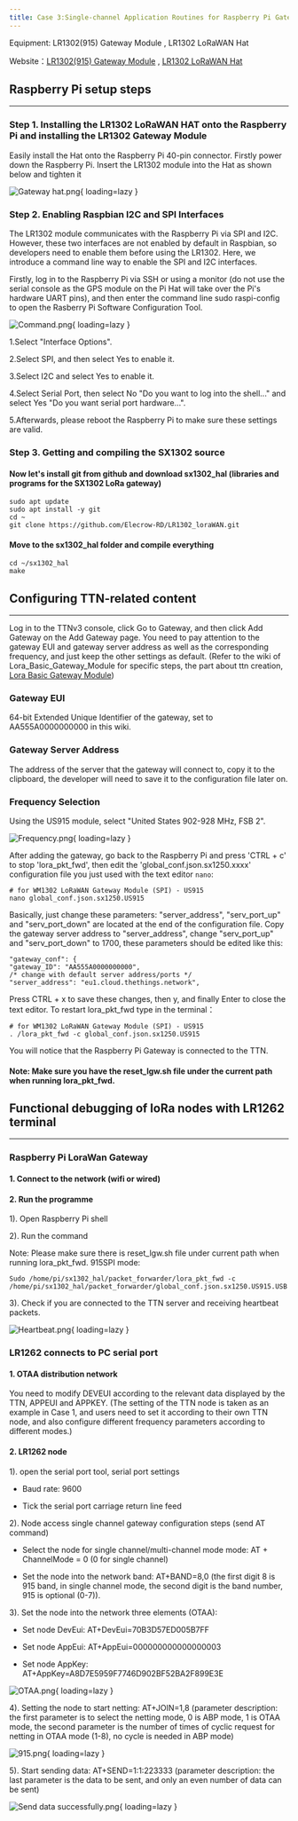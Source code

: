 ```yaml
---
title: Case 3:Single-channel Application Routines for Raspberry Pi Gateways and Nodes
---
```


Equipment: LR1302(915) Gateway Module , LR1302 LoRaWAN Hat

Website：[LR1302(915) Gateway Module](https://www.elecrow.com/lr1302-lorawan-gateway-module-spi-us915-sx1302-long-range-gateway-module-support-8-channels.html) , [LR1302 LoRaWAN Hat](https://www.elecrow.com/lr1302-868m-915m-lorawan-hat-for-rpi-sx1302-long-range-module-support-rpi-1-2-3-4-5-series.html)

## Raspberry Pi setup steps
------

### **Step 1. Installing the LR1302 LoRaWAN HAT onto the Raspberry Pi and installing the LR1302 Gateway Module**

Easily install the Hat onto the Raspberry Pi 40-pin connector. Firstly power down the Raspberry Pi. Insert the LR1302 module into the Hat as shown below and tighten it

![Gateway hat.png](https://wiki.elecrow.com/images/9/9f/Gateway_hat.png){ loading=lazy }

### **Step 2. Enabling Raspbian I2C and SPI Interfaces**

The LR1302 module communicates with the Raspberry Pi via SPI and I2C. However, these two interfaces are not enabled by default in Raspbian, so developers need to enable them before using the LR1302. Here, we introduce a command line way to enable the SPI and I2C interfaces.

Firstly, log in to the Raspberry Pi via SSH or using a monitor (do not use the serial console as the GPS module on the Pi Hat will take over the Pi's hardware UART pins), and then enter the command line sudo raspi-config to open the Rasberry Pi Software Configuration Tool.

![Command.png](https://wiki.elecrow.com/images/thumb/9/94/Command.png/500px-Command.png){ loading=lazy }

1.Select "Interface Options".

2.Select SPI, and then select Yes to enable it.

3.Select I2C and select Yes to enable it.

4.Select Serial Port, then select No "Do you want to log into the shell..." and select Yes "Do you want serial port hardware...".

5.Afterwards, please reboot the Raspberry Pi to make sure these settings are valid.

### **Step 3. Getting and compiling the SX1302 source**

#### **Now let's install git from github and download sx1302_hal (libraries and programs for the SX1302 LoRa gateway)**

```
sudo apt update
sudo apt install -y git
cd ~
git clone https://github.com/Elecrow-RD/LR1302_loraWAN.git
```

#### **Move to the sx1302_hal folder and compile everything**

```
cd ~/sx1302_hal
make
```

## Configuring TTN-related content
-------

Log in to the TTNv3 console, click Go to Gateway, and then click Add Gateway on the Add Gateway page. You need to pay attention to the gateway EUI and gateway server address as well as the corresponding frequency, and just keep the other settings as default. (Refer to the wiki of Lora_Basic_Gateway_Module for specific steps, the part about ttn creation, [Lora Basic Gateway Module](../Lora/lora-basic-gateway-module.md))

### **Gateway EUI**

64-bit Extended Unique Identifier of the gateway, set to AA555A0000000000 in this wiki.

### **Gateway Server Address**

The address of the server that the gateway will connect to, copy it to the clipboard, the developer will need to save it to the configuration file later on.

### **Frequency Selection**

Using the US915 module, select "United States 902-928 MHz, FSB 2".

![Frequency.png](https://wiki.elecrow.com/images/7/76/Frequency.png){ loading=lazy }

After adding the gateway, go back to the Raspberry Pi and press 'CTRL + c' to stop 'lora_pkt_fwd', then edit the 'global_conf.json.sx1250.xxxx' configuration file you just used with the text editor `nano`:

```
# for WM1302 LoRaWAN Gateway Module (SPI) - US915
nano global_conf.json.sx1250.US915
```

Basically, just change these parameters: "server_address", "serv_port_up" and "serv_port_down" are located at the end of the configuration file. Copy the gateway server address to "server_address", change "serv_port_up" and "serv_port_down" to 1700, these parameters should be edited like this:

```
"gateway_conf": {
"gateway_ID": "AA555A0000000000",
/* change with default server address/ports */
"server_address": "eu1.cloud.thethings.network",
```


Press CTRL + x to save these changes, then y, and finally Enter to close the text editor. To restart lora_pkt_fwd type in the terminal：

```
# for WM1302 LoRaWAN Gateway Module (SPI) - US915
. /lora_pkt_fwd -c global_conf.json.sx1250.US915
```

You will notice that the Raspberry Pi Gateway is connected to the TTN.

#### **Note: Make sure you have the reset_lgw.sh file under the current path when running lora_pkt_fwd.**

## Functional debugging of loRa nodes with LR1262 terminal
------

### **Raspberry Pi LoraWan Gateway**

#### **1. Connect to the network (wifi or wired)**

#### **2. Run the programme**

1). Open Raspberry Pi shell

2). Run the command

Note: Please make sure there is reset_lgw.sh file under current path when running lora_pkt_fwd. 915SPI mode:

```
Sudo /home/pi/sx1302_hal/packet_forwarder/lora_pkt_fwd -c 
/home/pi/sx1302_hal/packet_forwarder/global_conf.json.sx1250.US915.USB
```

3). Check if you are connected to the TTN server and receiving heartbeat packets.

![Heartbeat.png](https://wiki.elecrow.com/images/2/2b/Heartbeat.png){ loading=lazy }

### **LR1262 connects to PC serial port**

#### **1. OTAA distribution network**

You need to modify DEVEUI according to the relevant data displayed by the TTN, APPEUI and APPKEY. (The setting of the TTN node is taken as an example in Case 1, and users need to set it according to their own TTN node, and also configure different frequency parameters according to different modes.)

#### **2. LR1262 node**

1). open the serial port tool, serial port settings

- Baud rate: 9600

- Tick the serial port carriage return line feed

2). Node access single channel gateway configuration steps (send AT command)

- Select the node for single channel/multi-channel mode mode: AT + ChannelMode = 0 (0 for single channel)

- Set the node into the network band: AT+BAND=8,0 (the first digit 8 is 915 band, in single channel mode, the second digit is the band number, 915 is optional (0-7)).

3). Set the node into the network three elements (OTAA):

- Set node DevEui: AT+DevEui=70B3D57ED005B7FF

- Set node AppEui: AT+AppEui=000000000000000003

- Set node AppKey: AT+AppKey=A8D7E5959F7746D902BF52BA2F899E3E

![OTAA.png](https://wiki.elecrow.com/images/1/13/OTAA.png){ loading=lazy }

4). Setting the node to start netting: AT+JOIN=1,8 (parameter description: the first parameter is to select the netting mode, 0 is ABP mode, 1 is OTAA mode, the second parameter is the number of times of cyclic request for netting in OTAA mode (1-8), no cycle is needed in ABP mode)

![915.png](https://wiki.elecrow.com/images/thumb/2/2e/915.png/700px-915.png){ loading=lazy }

5). Start sending data: AT+SEND=1:1:223333 (parameter description: the last parameter is the data to be sent, and only an even number of data can be sent)

![Send data successfully.png](https://wiki.elecrow.com/images/8/85/Send_data_successfully.png){ loading=lazy }